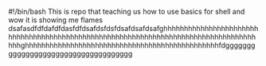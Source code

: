 #!/bin/bash
This is repo that teaching us how to use basics for shell and wow it is showing me flames
dsafasdfdfdafdfdasfdfdsafdsfdsfdsafdsafdsafghhhhhhhhhhhhhhhhhhhhhhhhhhhhhhhhhhhhhhhhhhhhhhhhhhhhhhhhhhhhhhhhhhhhhhhhhhhhhhhhhhhhhhghhhhhhhhhhhhhhhhhhhhhhhhhhhhhhhhhhhhhhhhhhhhhhhfdgggggggggggggggggggggggggggggggggggg